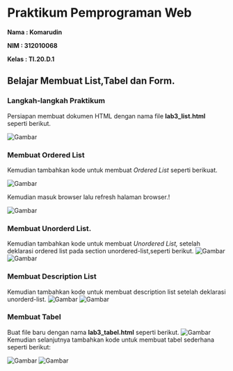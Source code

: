 # Praktikum Pemprograman Web
<b>Nama    : Komarudin<p>
NIM     : 312010068<p>
Kelas   : TI.20.D.1</b><p>
## Belajar Membuat List,Tabel dan Form.
### Langkah-langkah Praktikum
Persiapan membuat dokumen HTML dengan nama file <b>lab3_list.html</b> seperti berikut.<p>
![Gambar](Css1.png)<p>
### Membuat Ordered List<p>
  Kemudian tambahkan kode untuk membuat <i>Ordered List</i> seperti berikuat.<p>
![Gambar](Css1.0.png)<p>
 Kemudian masuk browser lalu refresh halaman browser.!<p>
![Gambar](Ss1.png)
 ### Membuat Unorderd List.
   Kemudian tambahkan kode untuk membuat <i> Unordered List,</i> setelah deklarasi ordered list pada section unordered-list,seperti berikut.
 ![Gambar](Css2.png)
 ![Gambar](Ss2.png)
 ### Membuat Description List
   Kemudian tambahkan kode untuk membuat description list setelah deklarasi unorderd-list.
 ![Gambar](Css3.png)
 ![Gambar](Ss3.png)
 ### Membuat Tabel
 Buat file baru dengan nama <b>lab3_tabel.html</b> seperti berikut.
 ![Gambar](Css4.png)
  Kemudian selanjutnya tambahkan kode untuk membuat tabel sederhana seperti berikut:<p>
 ![Gambar](Css4.0.png)
 ![Gambar](Ss5.png)
   
